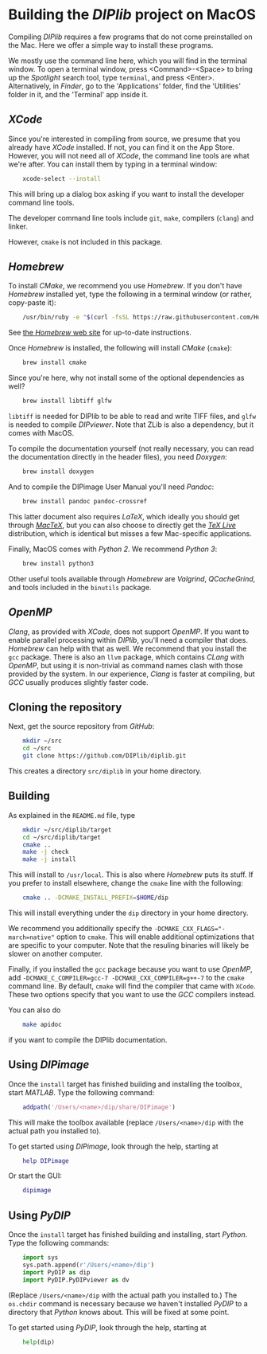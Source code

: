 # Building the *DIPlib* project on MacOS

Compiling *DIPlib* requires a few programs that do not come preinstalled on the Mac.
Here we offer a simple way to install these programs.

We mostly use the command line here, which you will find in the terminal window. To
open a terminal window, press \<Command>-\<Space> to bring up the *Spotlight* search tool,
type `terminal`, and press \<Enter>. Alternatively, in *Finder*, go to the 'Applications'
folder, find the 'Utilities' folder in it, and the 'Terminal' app inside it.

## *XCode*

Since you're interested in compiling from source, we presume that you already have
*XCode* installed. If not, you can find it on the App Store. However, you will not
need all of *XCode*, the command line tools are what we're after. You can install them
by typing in a terminal window:
```bash
    xcode-select --install
```
This will bring up a dialog box asking if you want to install the developer command
line tools.

The developer command line tools include `git`, `make`, compilers (`clang`) and linker.

However, `cmake` is not included in this package.

## *Homebrew*

To install *CMake*, we recommend you use *Homebrew*. If you don't have *Homebrew*
installed yet, type the following in a terminal window (or rather, copy-paste it):
```bash
    /usr/bin/ruby -e "$(curl -fsSL https://raw.githubusercontent.com/Homebrew/install/master/install)"
```
See [the *Homebrew* web site](https://brew.sh) for up-to-date instructions.

Once *Homebrew* is installed, the following will install *CMake* (`cmake`):
```bash
    brew install cmake
```

Since you're here, why not install some of the optional dependencies as well?
```bash
    brew install libtiff glfw
```
`libtiff` is needed for DIPlib to be able to read and write TIFF files, and
`glfw` is needed to compile *DIPviewer*. Note that ZLib is also a dependency,
but it comes with MacOS.

To compile the documentation yourself (not really necessary, you can read the
documentation directly in the header files), you need *Doxygen*:
```bash
    brew install doxygen
```

And to compile the DIPimage User Manual you'll need *Pandoc*:
```bash
    brew install pandoc pandoc-crossref
```

This latter document also requires *LaTeX*, which ideally you should get through
[*MacTeX*](http://www.tug.org/mactex/), but you can also choose to directly get the
[*TeX Live*](http://www.tug.org/texlive/) distribution, which is identical but misses
a few Mac-specific applications.

Finally, MacOS comes with *Python 2*. We recommend *Python 3*:
```bash
    brew install python3
```

Other useful tools available through *Homebrew* are *Valgrind*, *QCacheGrind*, and
tools included in the `binutils` package.

## *OpenMP*

*Clang*, as provided with *XCode*, does not support *OpenMP*. If you want to enable
parallel processing within *DIPlib*, you'll need a compiler that does. *Homebrew*
can help with that as well. We recommend that you install the `gcc` package.
There is also an `llvm` package, which contains *CLang* with *OpenMP*, but using
it is non-trivial as command names clash with those provided by the system.
In our experience, *Clang* is faster at compiling, but *GCC* usually produces
slightly faster code.

## Cloning the repository

Next, get the source repository from *GitHub*:
```bash
    mkdir ~/src
    cd ~/src
    git clone https://github.com/DIPlib/diplib.git
```
This creates a directory `src/diplib` in your home directory.

## Building

As explained in the `README.md` file, type
```bash
    mkdir ~/src/diplib/target
    cd ~/src/diplib/target
    cmake ..
    make -j check
    make -j install
```

This will install to `/usr/local`. This is also where *Homebrew* puts its stuff.
If you prefer to install elsewhere, change the `cmake` line with the following:
```bash
    cmake .. -DCMAKE_INSTALL_PREFIX=$HOME/dip
```
This will install everything under the `dip` directory in your home directory.

We recommend you additionally specify the `-DCMAKE_CXX_FLAGS="-march=native"`
option to `cmake`. This will enable additional optimizations that are specific
to your computer. Note that the resuling binaries will likely be slower on another
computer.

Finally, if you installed the `gcc` package because you want to use *OpenMP*,
add `-DCMAKE_C_COMPILER=gcc-7 -DCMAKE_CXX_COMPILER=g++-7` to the `cmake` command
line. By default, `cmake` will find the compiler that came with `XCode`. These
two options specify that you want to use the *GCC* compilers instead.

You can also do
```bash
    make apidoc
```

if you want to compile the DIPlib documentation.

## Using *DIPimage*

Once the `install` target has finished building and installing the toolbox, start
*MATLAB*. Type the following command:
```matlab
    addpath('/Users/<name>/dip/share/DIPimage')
```
This will make the toolbox available (replace `/Users/<name>/dip` with the
actual path you installed to).

To get started using *DIPimage*, look through the help, starting at
```matlab
    help DIPimage
```
Or start the GUI:
```matlab
    dipimage
```

## Using *PyDIP*

Once the `install` target has finished building and installing, start *Python*.
Type the following commands:
```python
    import sys
    sys.path.append(r'/Users/<name>/dip')
    import PyDIP as dip
    import PyDIP.PyDIPviewer as dv
```
(Replace `/Users/<name>/dip` with the actual path you installed to.)
The `os.chdir` command is necessary because we haven't installed *PyDIP* to a
directory that *Python* knows about. This will be fixed at some point.

To get started using *PyDIP*, look through the help, starting at
```python
    help(dip)
```
